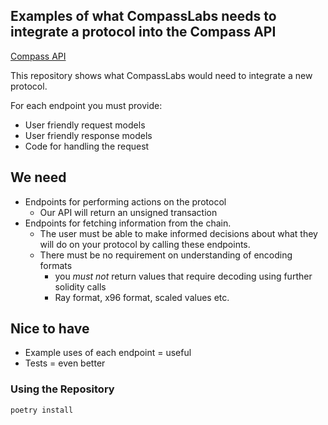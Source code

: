 ## Examples of what CompassLabs needs to integrate a protocol into the Compass API

[Compass API](https://api.compasslabs.ai)

This repository shows what CompassLabs would need to integrate a new protocol.

For each endpoint you must provide:

- User friendly request models
- User friendly response models
- Code for handling the request

## We need

- Endpoints for performing actions on the protocol
  - Our API will return an unsigned transaction
- Endpoints for fetching information from the chain.
  - The user must be able to make informed decisions about what they will do on your protocol by calling these endpoints.
  - There must be no requirement on understanding of encoding formats
    - you _must not_ return values that require decoding using further solidity calls
    - Ray format, x96 format, scaled values etc.

## Nice to have

- Example uses of each endpoint = useful
- Tests = even better

### Using the Repository

```
poetry install
```
